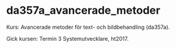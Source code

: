 # da357a_avancerade_metoder

Kurs: Avancerade metoder för text- och bildbehandling (da357a).

Gick kursen: Termin 3 Systemutvecklare, ht2017. 
